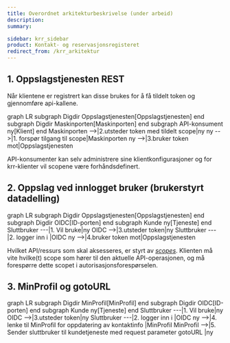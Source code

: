 ```yaml
---
title: Overordnet arkitekturbeskrivelse (under arbeid)
description:
summary:

sidebar: krr_sidebar
product: Kontakt- og reservasjonsregisteret
redirect_from: /krr_arkitektur
---
```


## 1. Oppslagstjenesten REST

Når klientene er registrert kan disse brukes for å få tildelt token og gjennomføre api-kallene.

<div class="mermaid">
graph LR
  subgraph Digdir
    Oppslagstjenesten[Oppslagstjenesten]
  end
  subgraph Digdir
    Maskinporten[Maskinporten]
  end
  subgraph API-konsument
     ny[Klient]
  end
  Maskinporten -->|2.utsteder token med tildelt scope|ny
  ny -->|1. forspør tilgang til scope|Maskinporten
  ny -->|3.bruker token mot|Oppslagstjenesten
</div>

API-konsumenter kan selv administrere sine klientkonfigurasjoner og for krr-klienter vil scopene være forhåndsdefinert. 

## 2. Oppslag ved innlogget bruker (brukerstyrt datadelling)

 <div class="mermaid">
 graph LR
   subgraph Digdir
     Oppslagstjenesten[Oppslagstjenesten]
   end
   subgraph Digdir
     OIDC[ID-porten]
   end
   subgraph Kunde
      ny[Tjeneste]
   end
   Sluttbruker ---|1. Vil bruke|ny
   OIDC -->|3.utsteder token|ny
   Sluttbruker ---|2. logger inn i  |OIDC
   ny -->|4.bruker token mot|Oppslagstjenesten
 </div>


Hvilket API/ressurs som skal aksesseres, er styrt av [_scopes_]({{site.baseurl}}/docs/idporten/oidc/oidc_protocol_scope). Klienten må vite hvilke(t) scope som hører til den aktuelle API-operasjonen, og må forespørre dette scopet i autorisasjonsforespørselen.


## 3. MinProfil og gotoURL

 <div class="mermaid">
 graph LR
   subgraph Digdir
     MinProfil[MinProfil]
   end
   subgraph Digdir
     OIDC[ID-porten]
   end
   subgraph Kunde
      ny[Tjeneste]
   end
   Sluttbruker ---|1. Vil bruke|ny
   OIDC -->|3.utsteder token|ny
   Sluttbruker ---|2. logger inn i  |OIDC
   ny -->|4. lenke til MinProfil for oppdatering av kontaktinfo |MinProfil
   MinProfil -->|5. Sender sluttbruker til kundetjeneste med request parameter gotoURL |ny
 </div>

